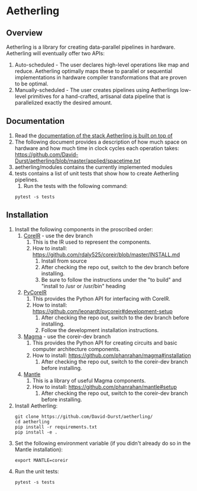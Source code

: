 # Aetherling

## Overview
Aetherling is a library for creating data-parallel pipelines in hardware. Aetherling will eventually offer two APIs:
1. Auto-scheduled - The user declares high-level operations like map and reduce. Aetherling optimally maps these to parallel or sequential implementations in hardware compiler transformations that are proven to be optimal.
1. Manually-scheduled  - The user creates pipelines using Aetherlings low-level primitives for a hand-crafted, artisanal data pipeline that is parallelized exactly the desired amount.

## Documentation
1. Read the [documentation of the stack Aetherling is built on top of](https://github.com/phanrahan/magma/blob/docs/doc/overview.md)
1. The following document provides a description of how much space on hardware and how much time in clock cycles each operation takes: https://github.com/David-Durst/aetherling/blob/master/applied/spacetime.txt
1. aetherling/modules contains the currently implemented modules
1. tests contains a list of unit tests that show how to create Aetherling pipelines.
    1. Run the tests with the following command:
    ```
    pytest -s tests
    ```

## Installation
1. Install the following components in the proscribed order:
    1. [CoreIR](https://github.com/rdaly525/coreir/tree/master) - use the dev branch
        1. This is the IR used to represent the components.
        1. How to install: https://github.com/rdaly525/coreir/blob/master/INSTALL.md
            1. Install from source
            1. After checking the repo out, switch to the dev branch before installing.
            1. Be sure to follow the instructions under the "to build" and "install to /usr or /usr/bin" heading
    1. [PyCoreIR](https://github.com/leonardt/pycoreir)
        1. This provides the Python API for interfacing with CoreIR.
        1. How to install: https://github.com/leonardt/pycoreir#development-setup
            1. After checking the repo out, switch to the dev branch before installing.
            1. Follow the development installation instructions.
    1. [Magma](https://github.com/phanrahan/magma) - use the coreir-dev branch
        1. This provides the Python API for creating circuits and basic computer architecture components.
        1. How to install: https://github.com/phanrahan/magma#installation
            1. After checking the repo out, switch to the coreir-dev branch before installing.
    1. [Mantle](https://github.com/phanrahan/mantle)
        1. This is a library of useful Magma components.
        1. How to install: https://github.com/phanrahan/mantle#setup
            1. After checking the repo out, switch to the coreir-dev branch before installing.
1. Install Aetherling:
    ```
    git clone https://github.com/David-Durst/aetherling/
    cd aetherling
    pip install -r requirements.txt
    pip install -e .
    ```
1. Set the following environment variable (if you didn't already do so in the Mantle installation):
    ```
    export MANTLE=coreir
    ```
1. Run the unit tests:
    ```
    pytest -s tests
    ```

